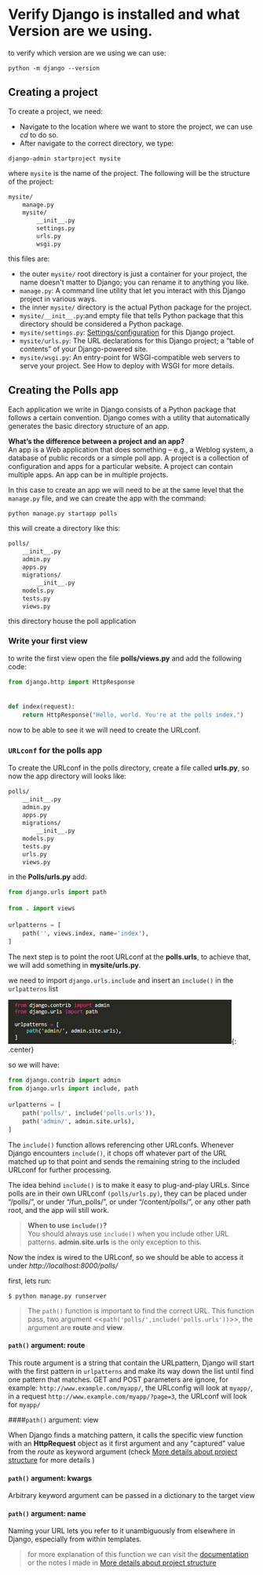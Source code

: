 # Verify Django is installed and what Version are we using.

to verify which version are we using we can use:

```
python -m django --version
```

## Creating a project  

To create a project, we need:  
* Navigate to the location where we want to store the project, we can use *cd*  to do so.  
* After navigate to the correct directory, we type:

```
django-admin startproject mysite
```

where `mysite` is the name of the project.
The following will be the structure of the project:

```
mysite/
	manage.py
	mysite/	
		__init__.py
		settings.py
		urls.py
		wsgi.py
```

this files are:

* the outer `mysite/` root directory is just a container for your project, the name doesn't matter to Django;  you can rename it to anything you like.  
* `manage.py`: A command line utility that let you interact with this Django project in various ways.  
* the inner `mysite/` directory is the actual Python package for the project.  
* `mysite/__init__.py`:and empty file that tells Python package that this directory should  be considered a Python package.  
* `mysite/settings.py`: [Settings/configuration](https://docs.djangoproject.com/en/2.2/topics/settings/) for this Django project.   
* `mysite/urls.py`: The URL declarations for this Django project; a “table of contents” of your Django-powered site.  
* `mysite/wsgi.py`: An entry-point for WSGI-compatible web servers to serve your project. See How to deploy with WSGI for more details.  


## Creating the Polls app  

Each application we write in Django consists of a Python package that follows a certain convention. Django comes with a utility that automatically generates the basic directory structure of an app. 

**What’s the difference between a project and an app?**   
An app is a Web application that does something – e.g., a Weblog system, a database of public records or a simple poll app. A project is a collection of configuration and apps for a particular website. A project can contain multiple apps. An app can be in multiple projects.

In this case to create an app we will need to be at the same level that the `manage.py` file, and we can create the app with the command:

```
python manage.py startapp polls
```

this will create a directory like this:

```
polls/
    __init__.py
    admin.py
    apps.py
    migrations/
        __init__.py
    models.py
    tests.py
    views.py
```

this directory house the poll application


### Write your first view  

to write the first view open the file **polls/views.py** and add the following code:

```python
from django.http import HttpResponse


def index(request):
    return HttpResponse("Hello, world. You're at the polls index.")
```

now to be able to see it we will need to create the URLconf.

### `URLconf` for the polls app

To create the URLconf in the polls directory, create a file called **urls.py**, so now the app directory will looks like:

```
polls/
    __init__.py
    admin.py
    apps.py
    migrations/
        __init__.py
    models.py
    tests.py
    urls.py
    views.py
```

in the **Polls/urls.py** add:

```python
from django.urls import path

from . import views

urlpatterns = [
    path('', views.index, name='index'),
]
```

The next step is to point the root URLconf at the **polls.urls**, to achieve that, we will add something in **mysite/urls.py**. 

we need to import `django.urls.include` and insert an `include()` in the `urlpatterns` list

![001.Tutorial_part_1-001](images/001.Tutorial_part_1-001.png){: .center}

so we will have:

```python
from django.contrib import admin
from django.urls import include, path

urlpatterns = [
    path('polls/', include('polls.urls')),
    path('admin/', admin.site.urls),
]
```

The `include()` function allows referencing other URLconfs. Whenever Django encounters `include()`, it chops off whatever part of the URL matched up to that point and sends the remaining string to the included URLconf for further processing.

The idea behind `include()` is to make it easy to plug-and-play URLs. Since polls are in their own URLconf `(polls/urls.py)`, they can be placed under “/polls/”, or under “/fun_polls/”, or under “/content/polls/”, or any other path root, and the app will still work.

>**When to use `include()`?**   
>You should always use `include()` when you include other URL patterns. **admin.site.urls** is the only exception to this.

Now the index is wired to the URLconf, so we should be able to access  it  under *http://localhost:8000/polls/*

first, lets run:

```
$ python manage.py runserver
```

> The `path()` function is important to find the correct URL. This function pass, two argument <<`path('polls/',include('polls.urls'))`>>, the argument are **route** and 
**view**.


#### `path()` argument: route  

This route argument is a string that contain the URLpattern, Django will start with the first pattern in `urlpatterns` and make its way down the list until find one pattern that matches.
GET and POST parameters are ignore, for example:
`http://www.example.com/myapp/`, the URLconfig will look at `myapp/`, in a request `http://www.example.com/myapp/?page=3`, the URLconf will look for `myapp/`

####`path()` argument: view  

When Django finds a matching pattern, it calls the specific view function with an **HttpRequest** object as it first argument and any "captured" value from the *route* as keyword argument (check [More details about project structure](/Django/More%20details%20about%20project%20structure/) for more details )

#### `path()` argument: kwargs

Arbitrary keyword argument can be passed in a dictionary to the target view

#### `path()` argument: name
Naming your URL lets you refer to it unambiguously from elsewhere in Django, especially from within templates.


> for more explanation of this function we can visit the [documentation](https://docs.djangoproject.com/en/2.2/ref/urls/#django.urls.path) or the notes I made in [More details about project structure](More%20details%20about%20project%20structure.html)












